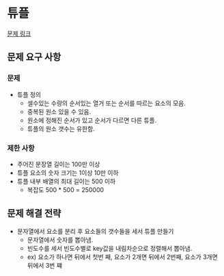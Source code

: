 # 튜플

[문제 링크](https://school.programmers.co.kr/learn/courses/30/lessons/64065)

## 문제 요구 사항

### 문제

- 튜플 정의
  - 셀수있는 수량의 순서있는 열거 또는 순서를 따르는 요소의 모음.
  - 중복된 원소 있을 수 있음.
  - 원소에 정해진 순서가 있고 순서가 다르면 다른 튜플.
  - 튜플의 원소 갯수는 유한함.

### 제한 사항
- 주어진 문장열 길이는 100만 이상
- 튜플 요소의 숫자 크기는 1이상 10만 이하
- 튜플 내부 배열의 최대 길이는 500 이하
  - 복잡도 500 * 500 = 250000

## 문제 해결 전략
- 문자열에서 요소를 분리 후 요소들의 갯수들을 세서 튜플 만들기
  - 문자열에서 숫자를 뽑아냄.
  - 빈도수를 세서 빈도수별로 key값을 내림차순으로 정렬해서 뽑아냄.
  - ex) 요소가 하나면 뒤에서 첫번 째, 요소가 2개면 뒤에서 2번째, 요소가 3개면 뒤에서 3번 쨰